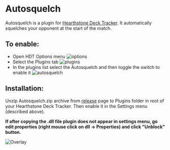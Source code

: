 # Autosquelch

Autosquelch is a plugin for [Hearthstone Deck Tracker].
It automatically squelches your opponent at the start of the match.

## To enable:
- Open HDT Options menu ![options](http://screencast.com/t/qy4i8ySEq6J "options")
- Select the Plugins tab ![plugins](http://screencast.com/t/sHQCbjYddqI "plugins")
- In the plugins list select the Autosquelch and then toggle the switch to enable it ![autosquelch](http://screencast.com/t/HqAtHZXuFli "autosquelch")

## Installation:
Unzip Autosquelch.zip archive from [release] page to Plugins folder in root of your Hearthstone Deck Tracker.
Then enable it in the Settings menu (described above).

**If after copying the .dll file plugin does not appear in settings menu, go edit properties (right mouse click on dll -> Properties) and click "Unblock" button.**

![Overlay](http://i.imgur.com/QZ7w5nV.png "Unblocking dll")

[Hearthstone Deck Tracker]:https://github.com/Epix37/Hearthstone-Deck-Tracker
[release]:https://github.com/ko-vasilev/hearthstone-autosquelch/releases/latest
